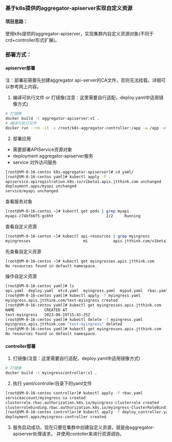 ### 基于k8s提供的aggregator-apiserver实现自定义资源
#### 项目思路：
使用k8s提供的aggregator-apiserver，实现集群内自定义资源对象(不同于crd+controller形式扩展)。


### 部署方式：
#### apiserver部署
注：部署前需要先创建aggregator api-server的CA文件，否则无法挂载。详细可以参考网上内容。
1. 编译可执行文件 or 打镜像(注意：这里需要自行适配，deploy.yaml中适用镜像方式)
```bash
# 打镜像
docker build -t aggregator-apiserver:v1 .
# 编译可执行文件
docker run --rm -it -v /root/k8s-aggregator-controller:/app -w /app -e GOPROXY=https://goproxy.cn -e CGO_ENABLED=0  golang:1.18.7-alpine3.15 go build -o ./myapi .
```
2. 部署应用
- 需要部署APIService资源对象
- deployment aggregator-apiserver服务
- service 对外访问服务
```bash
[root@VM-0-16-centos k8s-aggregator-apiserver]# cd yaml/
[root@VM-0-16-centos yaml]# kubectl apply -f .
apiservice.apiregistration.k8s.io/v1beta1.apis.jtthink.com unchanged
deployment.apps/myapi unchanged
service/myapi unchanged
```
查看服务对象
```bash
[root@VM-0-16-centos ~]# kubectl get pods | grep myapi
myapi-c74bfb6f5-gcbht                       2/2     Running             0                  24h
```

查看自定义资源
```bash
[root@VM-0-16-centos ~]# kubectl api-resources | grep myingress
myingresses                       mi           apis.jtthink.com/v1beta1               true         MyIngress
```
先查看自定义资源
```bash
[root@VM-0-16-centos ~]# kubectl get myingresses.apis.jtthink.com
No resources found in default namespace.
```
操作自定义资源
```bash
[root@VM-0-16-centos yaml]# ls
api.yaml  deploy.yaml  etcd.yaml  myingress.yaml  mypod.yaml  rbac.yaml
[root@VM-0-16-centos yaml]# kubectl apply -f myingress.yaml
myingress.apis.jtthink.com/test-myingress created
[root@VM-0-16-centos yaml]# kubectl get myingresses.apis.jtthink.com
NAME             CREATED AT
test-myingress   2023-06-19T15:41:25Z
[root@VM-0-16-centos yaml]# kubectl delete -f myingress.yaml
myingress.apis.jtthink.com "test-myingress" deleted
[root@VM-0-16-centos yaml]# kubectl get myingresses.apis.jtthink.com
No resources found in default namespace.
```
#### controller部署

1. 打镜像(注意：这里需要自行适配，deploy.yaml中适用镜像方式)
```bash
# 打镜像
docker build -t myingresscontroller:v1 .
```
2. 执行 yaml/controller目录下的yaml文件
```bash
[root@VM-0-16-centos controller]# kubectl apply -f rbac.yaml
serviceaccount/myingress-sa created
clusterrole.rbac.authorization.k8s.io/myingress-clusterrole created
clusterrolebinding.rbac.authorization.k8s.io/myingress-ClusterRoleBinding created
[root@VM-0-16-centos controller]# kubectl apply -f deploy_controller.yaml
deployment.apps/myingress-controller created
```
3. 服务启动成功，现在只要在集群中创建自定义资源，就是由aggregator-apiserver处理请求，
并使用contoller来进行资源调协。
   